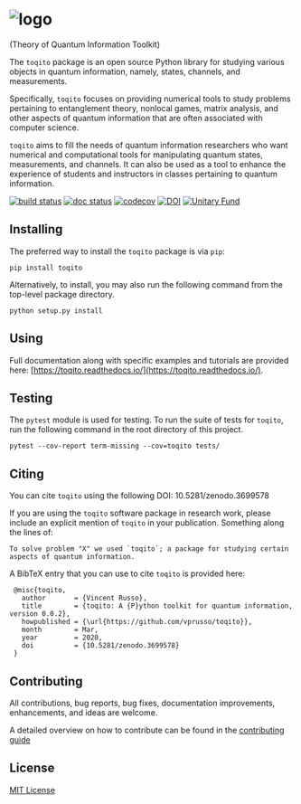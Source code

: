 # ![logo](./docs/figures/logo.svg "logo") 

(Theory of Quantum Information Toolkit)

The `toqito` package is an open source Python library for studying various 
objects in quantum information, namely, states, channels, and measurements.

Specifically, `toqito` focuses on providing numerical tools to study problems 
pertaining to entanglement theory, nonlocal games, matrix analysis, and other 
aspects of quantum information that are often associated with computer science. 

`toqito` aims to fill the needs of quantum information researchers who want
numerical and computational tools for manipulating quantum states,
measurements, and channels. It can also be used as a tool to enhance the
experience of students and instructors in classes pertaining to quantum
information. 


[![build status](http://img.shields.io/travis/vprusso/toqito.svg?style=plastic)](https://travis-ci.org/vprusso/toqito)
[![doc status](https://readthedocs.org/projects/toqito/badge/?version=latest&style=plastic)](https://toqito.readthedocs.io/en/latest/)
[![codecov](https://codecov.io/gh/vprusso/toqito/branch/master/graph/badge.svg?style=plastic)](https://codecov.io/gh/vprusso/toqito)
[![DOI](https://zenodo.org/badge/235493396.svg?style=plastic)](https://zenodo.org/badge/latestdoi/235493396)
[![Unitary Fund](https://img.shields.io/badge/Supported%20By-UNITARY%20FUND-brightgreen.svg?style=plastic)](http://unitary.fund)

## Installing

The preferred way to install the `toqito` package is via `pip`:

```
pip install toqito
```

Alternatively, to install, you may also run the following command from the
top-level package directory.

```
python setup.py install
```

## Using

Full documentation along with specific examples and tutorials are provided 
here: [https://toqito.readthedocs.io/](https://toqito.readthedocs.io/).

## Testing

The `pytest` module is used for testing. To run the suite of tests for `toqito`,
run the following command in the root directory of this project.

```
pytest --cov-report term-missing --cov=toqito tests/
```

## Citing

You can cite `toqito` using the following DOI: 
10.5281/zenodo.3699578

If you are using the `toqito` software package in research work, please include
an explicit mention of `toqito` in your publication. Something along the lines
of:

```
To solve problem "X" we used `toqito`; a package for studying certain
aspects of quantum information.
```

A BibTeX entry that you can use to cite `toqito` is provided here:

```
 @misc{toqito,
   author       = {Vincent Russo},
   title        = {toqito: A {P}ython toolkit for quantum information, version 0.0.2},
   howpublished = {\url{https://github.com/vprusso/toqito}},
   month        = Mar,
   year         = 2020,
   doi          = {10.5281/zenodo.3699578}
 }
```

## Contributing

All contributions, bug reports, bug fixes, documentation improvements, 
enhancements, and ideas are welcome.

A detailed overview on how to contribute can be found in the 
[contributing guide](https://github.com/vprusso/toqito/blob/master/.github/CONTRIBUTING.md)

## License

[MIT License](http://opensource.org/licenses/mit-license.php>)
